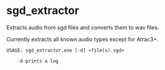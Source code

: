 # sgd_extractor
Extracts audio from sgd files and converts them to wav files.

Currently extracts all known audio types except for Atrac3+.

    USAGE: sgd_extractor.exe [-d] <file(s).sgd>
        
        -d prints a log
